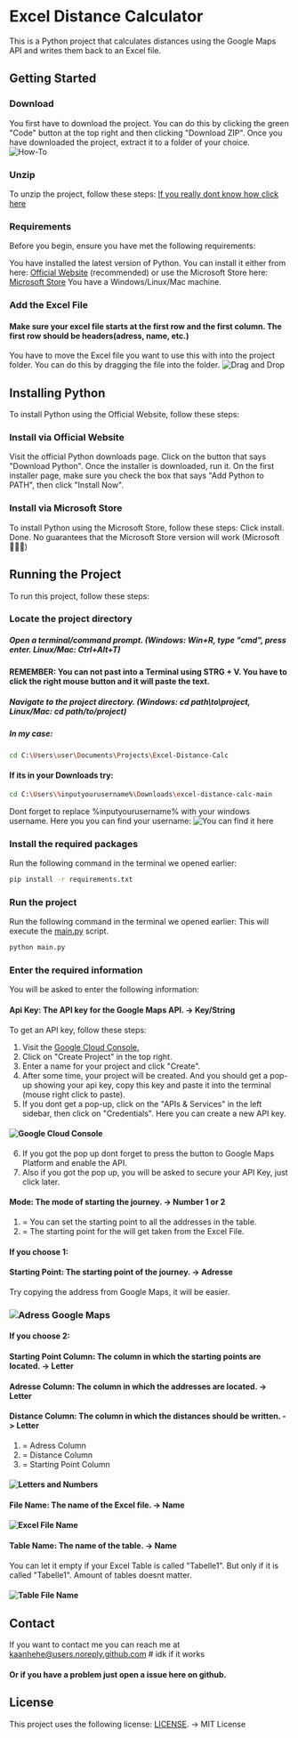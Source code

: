 # Excel Distance Calculator
This is a Python project that calculates distances using the Google Maps API and writes them back to an Excel file.

## Getting Started

### Download
You first have to download the project. You can do this by clicking the green "Code" button at the top right and then clicking "Download ZIP". Once you have downloaded the project, extract it to a folder of your choice.
![How-To](img/image-1.png)

### Unzip
To unzip the project, follow these steps:
[If you really dont know how click here](https://www.youtube.com/watch?v=XAFwU2BQwHE)
### Requirements
Before you begin, ensure you have met the following requirements:

You have installed the latest version of Python. You can install it either from here: [Official Website](https://www.python.org/downloads/) (recommended) or use the Microsoft Store here: [Microsoft Store](https://www.microsoft.com/en-us/p/python-39/9p7qfqmjrfp7?activetab=pivot:overviewtab)
You have a Windows/Linux/Mac machine.

### Add the Excel File
#### Make sure your excel file starts at the first row and the first column. The first row should be headers(adress, name, etc.)
You have to move the Excel file you want to use this with into the project folder. You can do this by dragging the file into the folder.
![Drag and Drop](img/image-6.png)

## Installing Python
To install Python using the Official Website, follow these steps:

### Install via Official Website
Visit the official Python downloads page.
Click on the button that says "Download Python".
Once the installer is downloaded, run it. On the first installer page, make sure you check the box that says "Add Python to PATH", then click "Install Now".

### Install via Microsoft Store
To install Python using the Microsoft Store, follow these steps:
Click install.
Done.
No guarantees that the Microsoft Store version will work (Microsoft 🤷🏿‍♂️)

## Running the Project
To run this project, follow these steps:

### Locate the project directory
##### Open a terminal/command prompt. (Windows: Win+R, type "cmd", press enter. Linux/Mac: Ctrl+Alt+T)
#### REMEMBER: You can not past into a Terminal using STRG + V. You have to click the right mouse button and it will paste the text.
##### Navigate to the project directory. (Windows: cd path\to\project, Linux/Mac: cd path/to/project)
##### In my case:
```bash
cd C:\Users\user\Documents\Projects\Excel-Distance-Calc
```
#### If its in your Downloads try:
```bash
cd C:\Users\%inputyourusername%\Downloads\excel-distance-calc-main
```
Dont forget to replace %inputyourusername% with your windows username.
Here you you can find your username:
![You can find it here](img/image.png)

### Install the required packages
Run the following command in the terminal we opened earlier:
```bash
pip install -r requirements.txt
```

### Run the project
Run the following command in the terminal we opened earlier:
This will execute the [main.py](main.py) script.
```bash
python main.py
```

### Enter the required information
You will be asked to enter the following information:
#### Api Key: The API key for the Google Maps API. -> Key/String
To get an API key, follow these steps:
1. Visit the [Google Cloud Console.](https://console.cloud.google.com/project/_/google/maps-apis/credentials)
2. Click on "Create Project" in the top right.
3. Enter a name for your project and click "Create".
4. After some time, your project will be created. And you should get a pop-up showing your api key, copy this key and paste it into the terminal (mouse right click to paste).
5. If you dont get a pop-up, click on the "APIs & Services" in the left sidebar, then click on "Credentials". Here you can create a new API key.
#### ![Google Cloud Console](img/image-7.png)
6. If you got the pop up dont forget to press the button to Google Maps Platform and enable the API.
7. Also if you got the pop up, you will be asked to secure your API Key, just click later.
#### Mode: The mode of starting the journey. -> Number 1 or 2
1. = You can set the starting point to all the addresses in the table.
2. = The starting point for the will get taken from the Excel File.
#### If you choose 1:
#### Starting Point: The starting point of the journey. -> Adresse
Try copying the address from Google Maps, it will be easier.
### ![Adress Google Maps](img/image-2.png)
#### If you choose 2:
#### Starting Point Column: The column in which the starting points are located. -> Letter
#### Adresse Column: The column in which the addresses are located. -> Letter
#### Distance Column: The column in which the distances should be written. -> Letter
1. = Adress Column
2. = Distance Column
3. = Starting Point Column
#### ![Letters and Numbers](img/image-3.png)
#### File Name: The name of the Excel file. -> Name
#### ![Excel File Name](img/image-4.png)
#### Table Name: The name of the table. -> Name
You can let it empty if your Excel Table is called "Tabelle1". But only if it is called "Tabelle1". Amount of tables doesnt matter.
#### ![Table File Name](img/image-5.png)



## Contact
If you want to contact me you can reach me at kaanhehe@users.noreply.github.com # idk if it works
#### Or if you have a problem just open a issue here on github.

## License
This project uses the following license: [LICENSE](LICENSE). -> MIT License